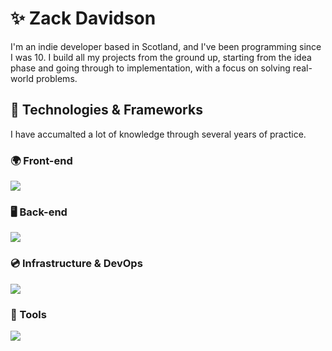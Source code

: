 # ✨ Zack Davidson

I'm an indie developer based in Scotland, and I've been programming since I was 10. I build all my projects from the ground up, starting from the idea phase and going through to implementation, with a focus on solving real-world problems.



## 📱 Technologies & Frameworks

I have accumalted a lot of knowledge through several years of practice. 

### 🌍 Front-end
<p>
  <a href="https://skillicons.dev">
    <img src="https://skillicons.dev/icons?i=angular,ts,react,tailwind,sass,flutter" />
  </a>
</p>

### 🖥️ Back-end
<p>
  <a href="https://skillicons.dev">
    <img src="https://skillicons.dev/icons?i=java,kotlin,cs,dotnet,spring,mysql,postgres,redis" />
  </a>
</p>

### 💿 Infrastructure & DevOps
<p >
  <a href="https://skillicons.dev">
    <img src="https://skillicons.dev/icons?i=azure,aws,nginx,docker" />
  </a>
</p>


### 🧰 Tools
<p>
  <a href="https://skillicons.dev">
    <img src="https://skillicons.dev/icons?i=webstorm,idea,obsidian" />
  </a>
</p>


<!--
**zackdavidson/zackdavidson** is a ✨ _special_ ✨ repository because its `README.md` (this file) appears on your GitHub profile.

Here are some ideas to get you started:

- 🔭 I’m currently working on ...
- 🌱 I’m currently learning ...
- 👯 I’m looking to collaborate on ...
- 🤔 I’m looking for help with ...
- 💬 Ask me about ...
- 📫 How to reach me: ...
- 😄 Pronouns: ...
- ⚡ Fun fact: ...
-->
